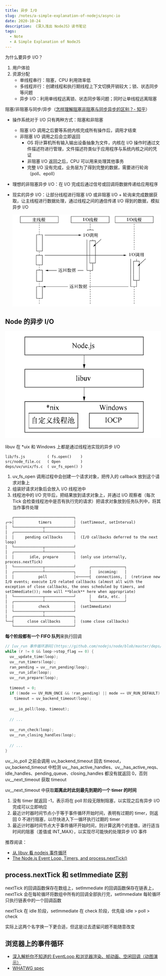 ```yaml
---
title: 异步 I/O
slug: /notes/a-simple-explanation-of-nodejs/async-io
date: 2020-10-24
description: 《深入浅出 NodeJS》读书笔记
tags:
  - Note
  - A Simple Explanation of NodeJS
---
```


为什么要异步 I/O？

1. 用户体验
2. 资源分配
    - 单线程串行：阻塞，CPU 利用效率低
    - 多线程并行：创建线程和执行期线程上下文切换开销较大；锁、状态同步等问题
    - 异步 I/O：利用单线程远离锁、状态同步等问题；同时让单线程远离阻塞

阻塞/非阻塞与同步/异步（[怎样理解阻塞非阻塞与同步异步的区别？- 知乎](https://www.zhihu.com/question/19732473/answer/20851256)）

- 操作系统对于 I/O 只有两种方式：阻塞和非阻塞
  - 阻塞 I/O 调用之后要等系统内核完成所有操作后，调用才结束
  - 非阻塞 I/O 调用之后会立即返回
    - OS 将计算机所有输入输出设备抽象为文件，内核在 I/O 操作时通过文件描述符进行管理，文件描述符类似于应用程序与系统内核之间的凭证
    - 非阻塞 I/O 返回之后，CPU 可以用来处理其他事务
    - 完整 I/O 没有完成，业务层为了得到完整的数据，需要进行轮询（poll、epoll）
- 理想的非阻塞异步 I/O：在 I/O 完成后通过信号或回调将数据传递给应用程序
- 现实的异步 I/O：让部分线程进行阻塞 I/O 或非阻塞 I/O + 轮询来完成数据获取，让主线程进行数据处理，通过线程之间的通信传递 I/O 得到的数据，模拟异步 I/O

    ![现实中的异步 I/O](./images/async-io.png)

## Node 的异步 I/O

![基于 libuv 的架构图](./images/node-libuv.png)

libuv 在 *uix 和 Windows 上都是通过线程池实现的异步 I/O

```text
lib/fs.js          ( fs.open()    )
src/node_file.cc   ( Open         )
deps/uv/unix/fs.c  ( uv_fs_open() )
```

1. uv_fs_open 调用过程中会创建一个请求对象，把传入的 callback 放到这个请求对象上
2. 组装好请求对象后会放入 I/O 线程池中
3. 线程池中的 I/O 完毕后，把结果放到请求对象上，并通过 I/O 观察者（每次 Tick 会检查线程池中是否有执行完的请求）把请求对象放到任务队列中，将其当作事件处理

```text
   ┌───────────────────────────┐
┌─>│           timers          │  (setTimeout, setInterval)
│  └─────────────┬─────────────┘
│  ┌─────────────┴─────────────┐
│  │     pending callbacks     │  (I/O callbacks deferred to the next loop)
│  └─────────────┬─────────────┘
│  ┌─────────────┴─────────────┐
│  │       idle, prepare       │  (only use internally, process.nextTick)
│  └─────────────┬─────────────┘      ┌───────────────┐
│  ┌─────────────┴─────────────┐      │   incoming:   │
│  │           poll            │<─────┤  connections, │  (retrieve new I/O events; execute I/O related callbacks (almost all with the exception of close callbacks, the ones scheduled by timers, and setImmediate()); node will **block** here when appropriate)
│  └─────────────┬─────────────┘      │   data, etc.  │
│  ┌─────────────┴─────────────┐      └───────────────┘
│  │           check           │  (setImmediate)
│  └─────────────┬─────────────┘
│  ┌─────────────┴─────────────┐
└──┤      close callbacks      │  (some close callbacks)
   └───────────────────────────┘
```

**每个阶段都有一个 FIFO 队列**来执行回调

```c
// [uv_run 事件循环源码](https://github.com/nodejs/node/blob/master/deps/uv/src/unix/core.c#L365)
while (r != 0 && loop->stop_flag == 0) {
  uv__update_time(loop);
  uv__run_timers(loop);
  ran_pending = uv__run_pending(loop);
  uv__run_idle(loop);
  uv__run_prepare(loop);

  timeout = 0;
  if ((mode == UV_RUN_ONCE && !ran_pending) || mode == UV_RUN_DEFAULT)
    timeout = uv_backend_timeout(loop);

  uv__io_poll(loop, timeout);
  
  // ...

  uv__run_check(loop);
  uv__run_closing_handles(loop);
  
  // ...
}
```

uv\_\_io\_poll 之前会调用 uv\_backend\_timeout 回去 timeout，uv\_backend\_timeout 中检测 uv\_\_has\_active\_handles、uv\_\_has\_active\_reqs、idle\_handles、pending\_queue、closing\_handles 都没有就返回 0，否则 uv\_\_next\_timeout 获取 timeout

uv\_\_next\_timeout 中获取**距离此时此刻最先到期的一个 timer 的时间**

1. 没有 timer 就返回 -1，表示将在 poll 阶段无限制阻塞，以实现之后有异步 I/O 完成可以立即响应
2. 最近计时器时间节点小于等于事件循环开始时间，表明有过期的 timer，则返回 0 不进行阻塞，以尽快进入下一循环执行过期的 timer
3. 最近计时器时间节点大于事件循环开始时间，则计算这两个的差值，进行适当时间的阻塞（差值或 INT_MAX），以实现尽可能快的处理异步 I/O 事件

推荐阅读：

- [从 libuv 看 nodejs 事件循环](https://set.sh/post/200317-how-nodejs-event-loop-works)
- [The Node.js Event Loop, Timers, and process.nextTick()](https://nodejs.org/zh-cn/docs/guides/event-loop-timers-and-nexttick/)

## process.nextTick 和 setImmediate 区别

nextTick 的回调函数保存在数组上，setImmediate 的回调函数保存在链表上，nextTick 会在每轮循环将数组中所有的回调全部执行完，setImmediate 每轮循环只执行链表中的一个回调函数

nextTick 在 idle 阶段，setImmediate 在 check 阶段，优先级 idle > poll > check

实际上这两个名字换一下更合适，但这是过去遗留问题不能随意改变

## 浏览器上的事件循环

- [深入解析你不知道的 EventLoop 和浏览器渲染、帧动画、空闲回调（动图演示）](https://juejin.im/post/6844904165462769678)
- [WHATWG spec](https://html.spec.whatwg.org/multipage/webappapis.html#event-loops)
